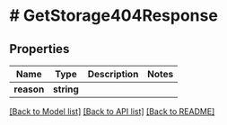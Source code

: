 # # GetStorage404Response

## Properties

Name | Type | Description | Notes
------------ | ------------- | ------------- | -------------
**reason** | **string** |  |

[[Back to Model list]](../../README.md#models) [[Back to API list]](../../README.md#endpoints) [[Back to README]](../../README.md)

